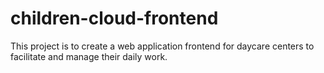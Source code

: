 # children-cloud-frontend
This project is to create a web application frontend for daycare centers to facilitate and manage their daily work.
